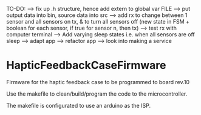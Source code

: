 TO-DO:
--> fix up .h structure, hence add extern to global var FILE
--> put output data into bin, source data into src
--> add rx to change between 1 sensor and all sensors on tx, & to turn all sensors off (new state in FSM + boolean for each sensor, if true for sensor n, then tx)
--> test rx with computer terminal 
--> Add varying sleep states i.e. when all sensors are off sleep
--> adapt app 
--> refactor app 
--> look into making a service

# HapticFeedbackCaseFirmware
Firmware for the haptic feedback case to be programmed to board rev.10

Use the makefile to clean/build/program the code to the microcontroller. 

The makefile is configurated to use an arduino as the ISP.

